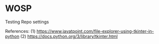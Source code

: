 # WOSP
Testing Repo settings

References:
(1) https://www.javatpoint.com/file-explorer-using-tkinter-in-python
(2) https://docs.python.org/3/library/tkinter.html